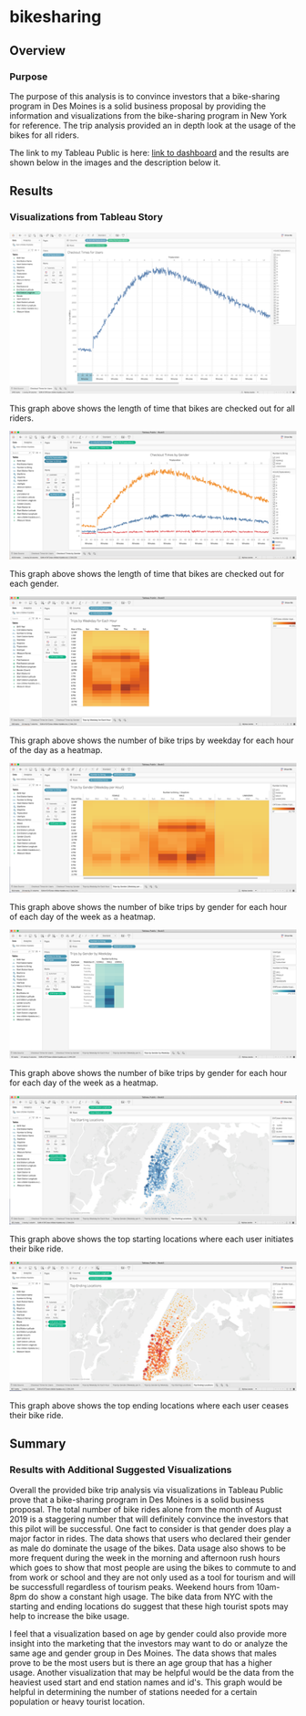 # bikesharing

## Overview

### Purpose

The purpose of this analysis is to convince investors that a bike-sharing program in Des Moines is a solid business proposal by providing the information and visualizations from the bike-sharing program in New York for reference. The trip analysis provided an in depth look at the usage of the bikes for all riders. 

The link to my Tableau Public is here:
[link to dashboard](https://public.tableau.com/profile/mylissa.jacobo#!/)
and the results are shown below in the images and the description below it.

## Results

### Visualizations from Tableau Story

![visual](https://github.com/myljacobo/bikesharing/blob/main/images/1Checkout%20times%20for%20users.png?raw=true)

This graph above shows the length of time that bikes are checked out for all riders. 

![visual](https://github.com/myljacobo/bikesharing/blob/main/images/2checkout%20times%20by%20gender.png?raw=true)

This graph above shows the length of time that bikes are checked out for each gender.

![visual](https://github.com/myljacobo/bikesharing/blob/main/images/3trips%20by%20weekday%20for%20each%20hour.png?raw=true)

This graph above shows the number of bike trips by weekday for each hour of the day as a heatmap.

![visual](https://github.com/myljacobo/bikesharing/blob/main/images/4trips%20by%20gender%20wkdayperhour.png?raw=true)

This graph above shows the number of bike trips by gender for each hour of each day of the week as a heatmap.

![visual](https://github.com/myljacobo/bikesharing/blob/main/images/5trips%20by%20gender%20by%20wkday.png?raw=true)

This graph above shows the number of bike trips by gender for each hour for each day of the week as a heatmap.

![visual](https://github.com/myljacobo/bikesharing/blob/main/images/6top%20starting%20locations.png?raw=true)

This graph above shows the top starting locations where each user initiates their bike ride.

![visual](https://github.com/myljacobo/bikesharing/blob/main/images/7top%20ending%20locations.png?raw=true)

This graph above shows the top ending locations where each user ceases their bike ride.

## Summary

### Results with Additional Suggested Visualizations 

Overall the provided bike trip analysis via visualizations in Tableau Public prove that a bike-sharing program in Des Moines is a solid business proposal. The total number of bike rides alone from the month of August 2019 is a staggering number that will definitely convince the investors that this pilot will be successful. One fact to consider is that gender does play a major factor in rides. The data shows that users who declared their gender as male do dominate the usage of the bikes. Data usage also shows to be more frequent during the week in the morning and afternoon rush hours which goes to show that most people are using the bikes to commute to and from work or school and they are not only used as a tool for tourism and will be successfull regardless of tourism peaks. Weekend hours from 10am-8pm do show a constant high usage. The bike data from NYC with the starting and ending locations do suggest that these high tourist spots may help to increase the bike usage. 

I feel that a visualization based on age by gender could also provide more insight into the marketing that the investors may want to do or analyze the same age and gender group in Des Moines. The data shows that males prove to be the most users but is there an age group that has a higher usage. Another visualization that may be helpful would be the data from the heaviest used start and end station names and id's. This graph would be helpful in determining the number of stations needed for a certain population or heavy tourist location. 
